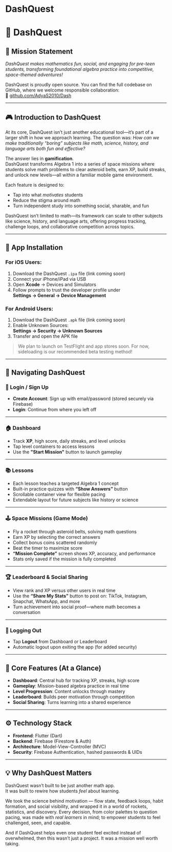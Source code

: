 # DashQuest
# 🚀 DashQuest

## 🎯 Mission Statement  
*DashQuest makes mathematics fun, social, and engaging for pre-teen students, transforming foundational algebra practice into competitive, space-themed adventures!*

DashQuest is proudly open source. You can find the full codebase on GitHub, where we welcome responsible collaboration:  
🔗 [github.com/AdyaS2010/Dash](https://github.com/AdyaS2010/Dash)

---

## 🎮 Introduction to DashQuest

At its core, DashQuest isn’t just another educational tool—it’s part of a larger shift in how we approach learning. The question was: *How can we make traditionally “boring” subjects like math, science, history, and language arts both fun and effective?*

The answer lies in **gamification**.  
DashQuest transforms Algebra 1 into a series of space missions where students solve math problems to clear asteroid belts, earn XP, build streaks, and unlock new levels—all within a familiar mobile game environment.

Each feature is designed to:
- Tap into what *motivates* students  
- Reduce the stigma around math  
- Turn independent study into something social, sharable, and fun

DashQuest isn’t limited to math—its framework can scale to other subjects like science, history, and language arts, offering progress tracking, challenge loops, and collaborative competition across topics.

---

## 📲 App Installation

### For iOS Users:
1. Download the DashQuest `.ipa` file (link coming soon)  
2. Connect your iPhone/iPad via USB  
3. Open **Xcode** → Devices and Simulators  
4. Follow prompts to trust the developer profile under  
   **Settings → General → Device Management**

### For Android Users:
1. Download the DashQuest `.apk` file (link coming soon)  
2. Enable Unknown Sources:  
   **Settings → Security → Unknown Sources**  
3. Transfer and open the APK file

> We plan to launch on TestFlight and app stores soon. For now, sideloading is our recommended beta testing method!

---

## 🧭 Navigating DashQuest

### 🔐 Login / Sign Up
- **Create Account**: Sign up with email/password (stored securely via Firebase)  
- **Login**: Continue from where you left off

---

### 🏠 Dashboard
- Track **XP**, high score, daily streaks, and level unlocks  
- Tap level containers to access lessons  
- Use the **"Start Mission"** button to launch gameplay  

---

### 📚 Lessons
- Each lesson teaches a targeted Algebra 1 concept  
- Built-in practice quizzes with **“Show Answers”** button  
- Scrollable container view for flexible pacing  
- Extendable layout for future subjects like history or science  

---

### 🕹️ Space Missions (Game Mode)
- Fly a rocket through asteroid belts, solving math questions  
- Earn XP by selecting the correct answers  
- Collect bonus coins scattered randomly  
- Beat the timer to maximize score  
- **“Mission Complete”** screen shows XP, accuracy, and performance  
- Stats only saved if the mission is fully completed  

---

### 🏆 Leaderboard & Social Sharing
- View rank and XP versus other users in real time  
- Use the **“Share My Stats”** button to post on:
  TikTok, Instagram, Snapchat, WhatsApp, and more  
- Turn achievement into social proof—where math becomes a conversation

---

### 🔐 Logging Out
- Tap **Logout** from Dashboard or Leaderboard  
- Automatic logout upon exiting the app (for added security)

---

## 🌟 Core Features (At a Glance)

- **Dashboard**: Central hub for tracking XP, streaks, high score  
- **Gameplay**: Mission-based algebra practice in real time  
- **Level Progression**: Content unlocks through mastery  
- **Leaderboard**: Builds peer motivation through competition  
- **Social Sharing**: Turns learning into a shared experience

---

## ⚙️ Technology Stack

- **Frontend**: Flutter (Dart)  
- **Backend**: Firebase (Firestore & Auth)  
- **Architecture**: Model-View-Controller (MVC)  
- **Security**: Firebase Authentication, hashed passwords & UIDs

---

## 💡 Why DashQuest Matters

DashQuest wasn’t built to be just another math app.  
It was built to rewire how students *feel* about learning.

We took the science behind motivation — flow state, feedback loops, habit formation, and social visibility, and wrapped it in a world of rockets, statistics, and discovery. Every decision, from color palettes to question pacing, was made with *real learners* in mind; to empower students to feel challenged, seen, and capable.

And if DashQuest helps even one student feel excited instead of overwhelmed, then this wasn’t just a project. 
It was a mission well worth taking. 
